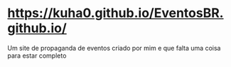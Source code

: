 # https://kuha0.github.io/EventosBR.github.io/
Um site de propaganda de eventos criado por mim e que falta uma coisa para estar completo
